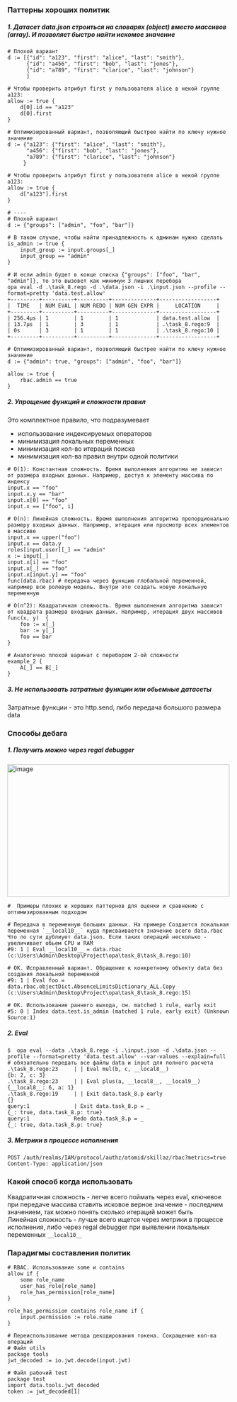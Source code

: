 ### Паттерны хороших политик
##### 1. Датасет data.json строиться на словарях (object) вместо массивов (array). И позволяет быстро найти искомое значение
```rego
# Плохой вариант
d := [{"id": "a123", "first": "alice", "last": "smith"},
      {"id": "a456", "first": "bob", "last": "jones"},
      {"id": "a789", "first": "clarice", "last": "johnson"}
      ]

# Чтобы проверить атрибут first у пользователя alice в некой группе a123:
allow := true {
	d[0].id == "a123"
	d[0].first
}

# Оптимизированный вариант, позволяющий быстрее найти по ключу нужное значение
d := {"a123": {"first": "alice", "last": "smith"},
      "a456": {"first": "bob", "last": "jones"},
      "a789": {"first": "clarice", "last": "johnson"}
     }

# Чтобы проверить атрибут first у пользователя alice в некой группе a123:
allow := true {
	d["a123"].first
}

# ----
# Плохой вариант
d := {"groups": ["admin", "foo", "bar"]}

# В таком случае, чтобы найти принадлежность к админам нужно сделать
is_admin := true {
    input_group := input.groups[_]
    input_group == "admin"
}

# И если admin будет в конце списка {"groups": ["foo", "bar", "admin"]}, то это вызовет как минимум 3 лишних перебора
opa eval -d .\task_8.rego -d .\data.json -i .\input.json --profile --format=pretty 'data.test.allow'
+---------+----------+----------+--------------+------------------+
|  TIME   | NUM EVAL | NUM REDO | NUM GEN EXPR |     LOCATION     |
+---------+----------+----------+--------------+------------------+
| 256.4µs | 1        | 1        | 1            | data.test.allow  |
| 13.7µs  | 1        | 3        | 1            | .\task_8.rego:9  |
| 0s      | 3        | 1        | 1            | .\task_8.rego:10 |
+---------+----------+----------+--------------+------------------+

# Оптимизированный вариант, позволяющий быстрее найти по ключу нужное значение
d := {"admin": true, "groups": ["admin", "foo", "bar"]} 

allow := true {
    rbac.admin == true
}
```

##### 2. Упрощение функций и сложности правил
Это комплектное правило, что подразумевает
- использование индексируемых операторов
- минимизация локальных переменных
- минимизация кол-во итераций поиска
- минимизация кол-ва правил внутри одной политики

```rego
# O(1): Константная сложность. Время выполнения алгоритма не зависит от размера входных данных. Например, доступ к элементу массива по индексу
input.x == "foo"
input.x.y == "bar"
input.x[0] == "foo"
input.x == ["foo", i]

# O(n): Линейная сложность. Время выполнения алгоритма пропорционально размеру входных данных. Например, итерация или просмотр всех элементов в массиве
input.x == upper("foo")
input.x == data.y
roles[input.user][_] == "admin"
x := input[_]
input.x[i] == "foo"
input.x[_] == "foo"
input.x[input.y] == "foo"
func(data.rbac) # передача через функцию глобальной переменной, например всю ролевую модель. Внутри это создать новую локальную переменную

# O(n^2): Квадратичная сложность. Время выполнения алгоритма зависит от квадрата размера входных данных. Например, итерация двух массивов
func(x, y)  {
	foo := x[_]
	bar := y[_]
    foo == bar
}

# Аналогично плохой варинат с перебором 2-ой сложности
example_2 {
	A[_] == B[_]
}
```

##### 3. Не использовать затратные функции или обьемные датасеты
Затратные функции - это http.send, либо передача большого размера data

### Способы дебага
##### 1. Получить можно через regal debugger 
<img width="502" height="299" alt="image" src="https://github.com/user-attachments/assets/efd79f77-b7d3-44dd-b918-efa1d48fb152" />

```
#  Примеры плохих и хороших паттернов для оценки и сравнение с оптимизированным подходом

# Передача в переменную больших данных. На примере Создается локальная переменная `__local10__` куда присваивается значение всего data.rbac Что по сути дублиует data.json. Если таких операций несколько - увеличивает обьем CPU и RAM
#9: 1 | Eval __local10__ = data.rbac (c:\Users\Admin\Desktop\Project\opa\task_8\task_8.rego:10) 

# ОК. Исправленный вариант. Обращение к конкретному объекту data без создания локальной переменной
#9: 1 | Eval foo = data.rbac.objectDict.AbsenceLimitsDictionary_ALL.Copy (c:\Users\Admin\Desktop\Project\opa\task_8\task_8.rego:15)

# ОК. Использование раннего выхода, см. matched 1 rule, early exit
#5: 0 | Index data.test.is_admin (matched 1 rule, early exit) (Unknown Source:1)
```

##### 2. Eval
```
$  opa eval --data .\task_8.rego -i .\input.json -d .\data.json --profile --format=pretty 'data.test.allow' --var-values --explain=full # обязательно передать все файлы data и input для полного расчета
.\task_8.rego:23     | | Eval mul(b, c, __local8__)                         {b: 2, c: 3}
.\task_8.rego:23     | | Eval plus(a, __local8__, __local9__)               {__local8__: 6, a: 1}
.\task_8.rego:19     | | Exit data.task_8.p early                           {}
query:1              | Exit data.task_8.p = _                               {_: true, data.task_8.p: true}
query:1              Redo data.task_8.p = _                                 {_: true, data.task_8.p: true}
```

##### 3. Метрики в процессе исполнения
```
POST /auth/realms/IAM/protocol/authz/atomid/skillaz/rbac?metrics=true
Content-Type: application/json
```

### Какой способ когда использовать
Квадратичная сложность - легче всего поймать через eval, ключевое при передаче массива ставить исковое верное значение - последним значением, так можно понять сколько итераций может быть<br>
Линейная сложность - лучше всего ищется через метрики в процессе исполнения, либо через regal debugger при выявлении локальных переменных `__local10__`

### Парадигмы составления политик
```rego
# RBAC. Использование some и contains
allow if {
	some role_name
	user_has_role[role_name]
	role_has_permission[role_name]
}

role_has_permission contains role_name if {
	input.permission := role.name
}
```

```rego
# Переиспользование метода декодирования токена. Сокращение кол-ва операций
# Файл utils
package tools
jwt_decoded := io.jwt.decode(input.jwt)

# Файл рабочий test
package test
import data.tools.jwt_decoded
token := jwt_decoded[1]
```
